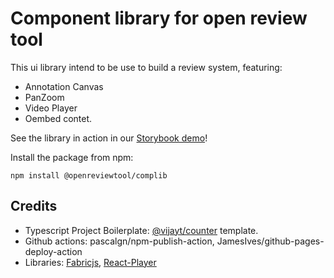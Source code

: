 # Component library for open review tool
This ui library intend to be use to build a review system, featuring:
* Annotation Canvas
* PanZoom 
* Video Player 
* Oembed contet.

See the library in action in our [Storybook demo](https://openreviewtool.github.io/complib)!

Install the package from npm:

```
npm install @openreviewtool/complib
```

## Credits
* Typescript Project Boilerplate: [@vijayt/counter](https://vijayt.com/post/boilerplate-for-publishing-components-with-a-storybook/) template.
* Github actions: pascalgn/npm-publish-action, JamesIves/github-pages-deploy-action
* Libraries: [Fabricjs](http://fabricjs.com/), [React-Player](https://www.npmjs.com/package/react-player)
